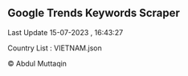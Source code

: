 

## Google Trends Keywords Scraper 
 
Last Update 15-07-2023 , 16:43:27

Country List :
VIETNAM.json



© Abdul Muttaqin 
